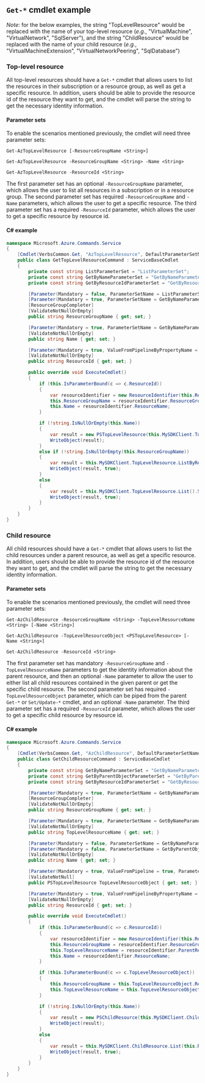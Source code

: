 ## `Get-*` cmdlet example

_Note_: for the below examples, the string "TopLevelResource" would be replaced with the name of your top-level resource (_e.g._, "VirtualMachine", "VirtualNetwork", "SqlServer"), and the string "ChildResource" would be replaced with the name of your child resource (_e.g._, "VirtualMachineExtension", "VirtualNetworkPeering", "SqlDatabase")

### Top-level resource

All top-level resources should have a `Get-*` cmdlet that allows users to list the resources in their subscription or a resource group, as well as get a specific resource. In addition, users should be able to provide the resource id of the resource they want to get, and the cmdlet will parse the string to get the necessary identity information.

#### Parameter sets

To enable the scenarios mentioned previously, the cmdlet will need three parameter sets:

```
Get-AzTopLevelResource [-ResourceGroupName <String>]

Get-AzTopLevelResource -ResourceGroupName <String> -Name <String>

Get-AzTopLevelResource -ResourceId <String>
```

The first parameter set has an optional `-ResourceGroupName` parameter, which allows the user to list all resources in a subscription or in a resource group. The second parameter set has required `-ResourceGroupName` and `-Name` parameters, which allows the user to get a specific resource. The third parameter set has a required `-ResourceId` parameter, which allows the user to get a specific resource by resource id.

#### C# example

```cs
namespace Microsoft.Azure.Commands.Service
{
    [Cmdlet(VerbsCommon.Get, "AzTopLevelResource", DefaultParameterSetName = ListParameterSet), OutputType(typeof(PSTopLevelResource))]
    public class GetTopLevelResourceCommand : ServiceBaseCmdlet
    {
        private const string ListParameterSet = "ListParameterSet";
        private const string GetByNameParameterSet = "GetByNameParameterSet";"
        private const string GetByResourceIdParameterSet = "GetByResourceIdParameterSet";

        [Parameter(Mandatory = false, ParameterSetName = ListParameterSet)]
        [Parameter(Mandatory = true, ParameterSetName = GetByNameParameterSet)]
        [ResourceGroupCompleter]
        [ValidateNotNullOrEmpty]
        public string ResourceGroupName { get; set; }

        [Parameter(Mandatory = true, ParameterSetName = GetByNameParameterSet)]
        [ValidateNotNullOrEmpty]
        public string Name { get; set; }

        [Parameter(Mandatory = true, ValueFromPipelineByPropertyName = true, ParameterSetName = GetByResourceIdParameterSet )]
        [ValidateNotNullOrEmpty]
        public string ResourceId { get; set; }

        public override void ExecuteCmdlet()
        {
            if (this.IsParameterBound(c => c.ResourceId))
            {
                var resourceIdentifier = new ResourceIdentifier(this.ResourceId);
                this.ResourceGroupName = resourceIdentifier.ResourceGroupName;
                this.Name = resourceIdentifier.ResourceName;
            }

            if (!string.IsNullOrEmpty(this.Name))
            {
                var result = new PSTopLevelResource(this.MySDKClient.TopLevelResource.Get(this.ResourceGroupName, this.Name));
                WriteObject(result);
            }
            else if (!string.IsNullOrEmpty(this.ResourceGroupName))
            {
                var result = this.MySDKClient.TopLevelResource.ListByResourceGroup(this.ResourceGroupName).Select(r => new PSTopLevelResource(r));
                WriteObject(result, true);
            }
            else
            {
                var result = this.MySDKClient.TopLevelResource.List().Select(r => new PSTopLevelResource(r));
                WriteObject(result, true);
            }
        }
    }
}
```

### Child resource

All child resources should have a `Get-*` cmdlet that allows users to list the child resources under a parent resource, as well as get a specific resource. In addition, users should be able to provide the resource id of the resource they want to get, and the cmdlet will parse the string to get the necessary identity information.

#### Parameter sets

To enable the scenarios mentioned previously, the cmdlet will need three parameter sets:

```
Get-AzChildResource -ResourceGroupName <String> -TopLevelResourceName <String> [-Name <String>]

Get-AzChildResource -TopLevelResourceObject <PSTopLevelResource> [-Name <String>]

Get-AzChildResource -ResourceId <String>
```

The first parameter set has mandatory `-ResourceGroupName` and `-TopLevelResourceName` parameters to get the identity information about the parent resource, and then an optional `-Name` parameter to allow the user to either list all child resources contained in the given parent or get the specific child resource. The second parameter set has required `-TopLevelResourceObject` parameter, which can be piped from the parent `Get-*` or `Set/Update-*` cmdlet, and an optional `-Name` parameter. The third parameter set has a required `-ResourceId` parameter, which allows the user to get a specific child resource by resource id.

#### C# example

```cs
namespace Microsoft.Azure.Commands.Service
{
    [Cmdlet(VerbsCommon.Get, "AzChildResource", DefaultParameterSetName = GetByNameParameterSet), OutputType(typeof(PSChildResource))]
    public class GetChildResourceCommand : ServiceBaseCmdlet
    {
        private const string GetByNameParameterSet = "GetByNameParameterSet";
        private const string GetByParentObjectParameterSet = "GetByParentObjectParameterSet";
        private const string GetByResourceIdParameterSet = "GetByResourceIdParameterSet";

        [Parameter(Mandatory = true, ParameterSetName = GetByNameParameterSet)]
        [ResourceGroupCompleter]
        [ValidateNotNullOrEmpty]
        public string ResourceGroupName { get; set; }

        [Parameter(Mandatory = true, ParameterSetName = GetByNameParameterSet)]
        [ValidateNotNullOrEmpty]
        public string TopLevelResourceName { get; set; }

        [Parameter(Mandatory = false, ParameterSetName = GetByNameParameterSet)]
        [Parameter(Mandatory = false, ParameterSetName = GetByParentObjectParameterSet)]
        [ValidateNotNullOrEmpty]
        public string Name { get; set; }

        [Parameter(Mandatory = true, ValueFromPipeline = true, ParameterSetName = GetByParentObjectParameterSet)]
        [ValidateNotNull]
        public PSTopLevelResource TopLevelResourceObject { get; set; }

        [Parameter(Mandatory = true, ValueFromPipelineByPropertyName = true, ParameterSetName = GetByResourceIdParameterSet)]
        [ValidateNotNullOrEmpty]
        public string ResourceId { get; set; }

        public override void ExecuteCmdlet()
        {
            if (this.IsParameterBound(c => c.ResourceId))
            {
                var resourceIdentifier = new ResourceIdentifier(this.ResourceId);
                this.ResourceGroupName = resourceIdentifier.ResourceGroupName;
                this.TopLevelResourceName = resourceIdentifier.ParentResource
                this.Name = resourceIdentifier.ResourceName;
            }

            if (this.IsParameterBound(c => c.TopLevelResourceObject))
            {
                this.ResourceGroupName = this.TopLevelResourceObject.ResourceGroupName;
                this.TopLevelResourceName = this.TopLevelResourceObject.Name;
            }

            if (!string.IsNullOrEmpty(this.Name))
            {
                var result = new PSChildResource(this.MySDKClient.ChildResource.Get(this.ResourceGroupName, this.TopLevelResourceName, this.Name));
                WriteObject(result);
            }
            else
            {
                var result = this.MySDKClient.ChildResource.List(this.ResourceGroupName, this.TopLevelResourceName).Select(r => new PSChildResource(r));
                WriteObject(result, true);
            }
        }
    }
}
```
